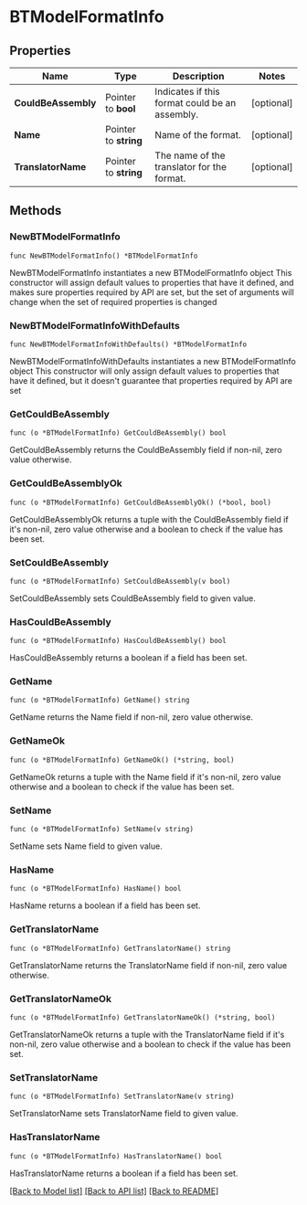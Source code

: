 # BTModelFormatInfo

## Properties

Name | Type | Description | Notes
------------ | ------------- | ------------- | -------------
**CouldBeAssembly** | Pointer to **bool** | Indicates if this format could be an assembly. | [optional] 
**Name** | Pointer to **string** | Name of the format. | [optional] 
**TranslatorName** | Pointer to **string** | The name of the translator for the format. | [optional] 

## Methods

### NewBTModelFormatInfo

`func NewBTModelFormatInfo() *BTModelFormatInfo`

NewBTModelFormatInfo instantiates a new BTModelFormatInfo object
This constructor will assign default values to properties that have it defined,
and makes sure properties required by API are set, but the set of arguments
will change when the set of required properties is changed

### NewBTModelFormatInfoWithDefaults

`func NewBTModelFormatInfoWithDefaults() *BTModelFormatInfo`

NewBTModelFormatInfoWithDefaults instantiates a new BTModelFormatInfo object
This constructor will only assign default values to properties that have it defined,
but it doesn't guarantee that properties required by API are set

### GetCouldBeAssembly

`func (o *BTModelFormatInfo) GetCouldBeAssembly() bool`

GetCouldBeAssembly returns the CouldBeAssembly field if non-nil, zero value otherwise.

### GetCouldBeAssemblyOk

`func (o *BTModelFormatInfo) GetCouldBeAssemblyOk() (*bool, bool)`

GetCouldBeAssemblyOk returns a tuple with the CouldBeAssembly field if it's non-nil, zero value otherwise
and a boolean to check if the value has been set.

### SetCouldBeAssembly

`func (o *BTModelFormatInfo) SetCouldBeAssembly(v bool)`

SetCouldBeAssembly sets CouldBeAssembly field to given value.

### HasCouldBeAssembly

`func (o *BTModelFormatInfo) HasCouldBeAssembly() bool`

HasCouldBeAssembly returns a boolean if a field has been set.

### GetName

`func (o *BTModelFormatInfo) GetName() string`

GetName returns the Name field if non-nil, zero value otherwise.

### GetNameOk

`func (o *BTModelFormatInfo) GetNameOk() (*string, bool)`

GetNameOk returns a tuple with the Name field if it's non-nil, zero value otherwise
and a boolean to check if the value has been set.

### SetName

`func (o *BTModelFormatInfo) SetName(v string)`

SetName sets Name field to given value.

### HasName

`func (o *BTModelFormatInfo) HasName() bool`

HasName returns a boolean if a field has been set.

### GetTranslatorName

`func (o *BTModelFormatInfo) GetTranslatorName() string`

GetTranslatorName returns the TranslatorName field if non-nil, zero value otherwise.

### GetTranslatorNameOk

`func (o *BTModelFormatInfo) GetTranslatorNameOk() (*string, bool)`

GetTranslatorNameOk returns a tuple with the TranslatorName field if it's non-nil, zero value otherwise
and a boolean to check if the value has been set.

### SetTranslatorName

`func (o *BTModelFormatInfo) SetTranslatorName(v string)`

SetTranslatorName sets TranslatorName field to given value.

### HasTranslatorName

`func (o *BTModelFormatInfo) HasTranslatorName() bool`

HasTranslatorName returns a boolean if a field has been set.


[[Back to Model list]](../README.md#documentation-for-models) [[Back to API list]](../README.md#documentation-for-api-endpoints) [[Back to README]](../README.md)


